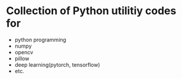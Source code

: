 # Collection of Python utilitiy codes for

- python programming
- numpy
- opencv
- pillow
- deep learning(pytorch, tensorflow)
- etc.

